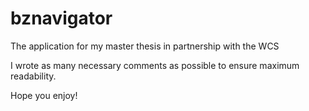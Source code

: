 bznavigator
===========

The application for my master thesis in partnership with the WCS

I wrote as many necessary comments as possible to ensure maximum readability.

Hope you enjoy!

